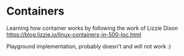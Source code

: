 # Containers
Learning how container works by following the work of Lizzie Dixon
https://blog.lizzie.io/linux-containers-in-500-loc.html

Playground implementation, probably doesn't and will not work :)
